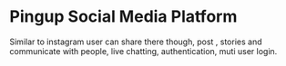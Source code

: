 # Pingup Social Media Platform   
Similar to instagram user can share there though, post , stories and communicate with people, live chatting, authentication, muti user login.
